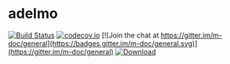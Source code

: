 # adelmo
[![Build Status](https://travis-ci.org/m-doc/adelmo.svg?branch=master)](https://travis-ci.org/m-doc/adelmo)
[![codecov.io](https://codecov.io/github/m-doc/adelmo/coverage.svg?branch=master)](https://codecov.io/github/m-doc/adelmo?branch=master)
[![Join the chat at https://gitter.im/m-doc/general](https://badges.gitter.im/m-doc/general.svg)](https://gitter.im/m-doc/general)
[![Download](https://api.bintray.com/packages/m-doc/debian/adelmo/images/download.svg)](https://bintray.com/m-doc/debian/adelmo/_latestVersion)

